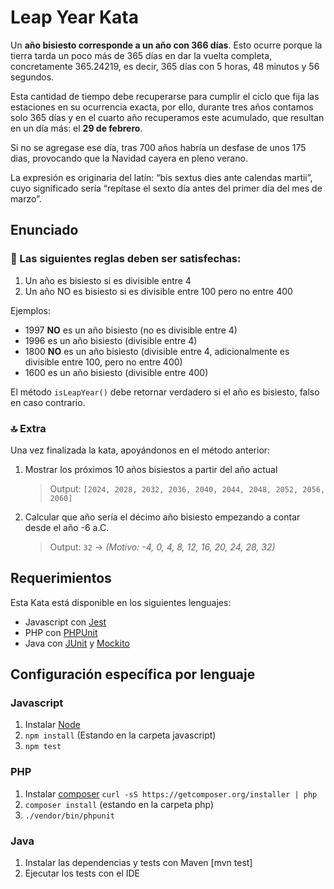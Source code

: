 # Leap Year Kata

Un **año bisiesto corresponde a un año con 366 días**. Esto ocurre porque la
tierra tarda un poco más de 365 días en dar la vuelta completa, concretamente
365.24219, es decir, 365 días con 5 horas, 48 minutos y 56 segundos.

Esta cantidad de tiempo debe recuperarse para cumplir el ciclo que fija las
estaciones en su ocurrencia exacta, por ello, durante tres años contamos solo
365 días y en el cuarto año recuperamos este acumulado, que resultan en un día
más: el **29 de febrero**.

Si no se agregase ese día, tras 700 años habría un desfase de unos 175 dias,
provocando que la Navidad cayera en pleno verano.

La expresión es originaria del latín: “bis sextus dies ante calendas martii”,
cuyo significado sería “repítase el sexto día antes del primer día del mes de
marzo”.

## Enunciado

### 📝 Las siguientes reglas deben ser satisfechas:

1. Un año es bisiesto si es divisible entre 4
2. Un año NO es bisiesto si es divisible entre 100 pero no entre 400

Ejemplos:

- 1997 **NO** es un año bisiesto (no es divisible entre 4)
- 1996 es un año bisiesto (divisible entre 4)
- 1800 **NO** es un año bisiesto (divisible entre 4, adicionalmente es divisible
  entre 100, pero no entre 400)
- 1600 es un año bisiesto (divisible entre 400)

El método `isLeapYear()` debe retornar verdadero si el año es bisiesto, falso en
caso contrario.

### 🔝 Extra

Una vez finalizada la kata, apoyándonos en el método anterior:

1. Mostrar los próximos 10 años bisiestos a partir del año actual
   > Output: `[2024, 2028, 2032, 2036, 2040, 2044, 2048, 2052, 2056, 2060]`
2. Calcular que año sería el décimo año bisiesto empezando a contar desde el año
   -6 a.C.
   > Output: `32` -> _(Motivo: -4, 0, 4, 8, 12, 16, 20, 24, 28, 32)_

## Requerimientos

Esta Kata está disponible en los siguientes lenguajes:

- Javascript con [Jest](https://jestjs.io)
- PHP con [PHPUnit](https://phpunit.readthedocs.io/)
- Java con [JUnit](https://github.com/junit-team/junit/wiki)
  y [Mockito](http://site.mockito.org/mockito/docs/current/org/mockito/Mockito.html)

## Configuración específica por lenguaje

### Javascript

1. Instalar [Node](http://nodejs.org/)
2. `npm install` (Estando en la carpeta javascript)
3. `npm test`

### PHP

1. Instalar [composer](https://getcomposer.org/) `curl -sS https://getcomposer.org/installer | php`
2. `composer install` (estando en la carpeta php)
3. `./vendor/bin/phpunit`

### Java

1. Instalar las dependencias y tests con Maven [mvn test]
2. Ejecutar los tests con el IDE
